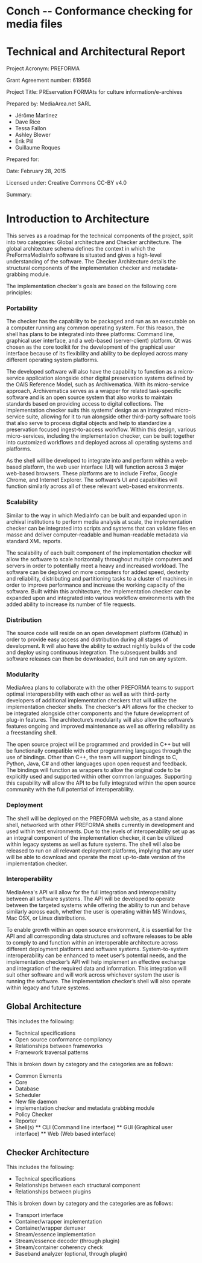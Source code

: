 # Conch -- Conformance checking for media files
# Technical and Architectural Report

Project Acronym: PREFORMA

Grant Agreement number: 619568

Project Title: PREservation FORMAts for culture information/e-archives

Prepared by: MediaArea.net SARL

  - Jérôme Martinez
  - Dave Rice
  - Tessa Fallon
  - Ashley Blewer
  - Erik Piil
  - Guillaume Roques

Prepared for:

Date: February 28, 2015

Licensed under: Creative Commons CC-BY v4.0

Summary: 

<!-- toc -->

# Introduction to Architecture

This serves as a roadmap for the technical components of the project, split into two categories: Global architecture and Checker architecture. The global architecture schema defines the context in which the PreFormaMediaInfo software is situated and gives a high-level understanding of the software. The Checker Architecture details the structural components of the implementation checker and metadata-grabbing module.

The implementation checker's goals are based on the following core principles:

### Portability

The checker has the capability to be packaged and run as an executable on a computer running any common operating system. For this reason, the shell has plans to be integrated into three platforms: Command line, graphical user interface, and a web-based (server-client) platform. Qt was chosen as the core toolkit for the development of the graphical user interface because of its flexibility and ability to be deployed across many different operating system platforms.
 
The developed software will also have the capability to function as a micro-service application alongside other digital preservation systems defined by the OAIS Reference Model, such as Archivematica. With its micro-service approach, Archivematica serves as a wrapper for related task-specific software and is an open source system that also works to maintain standards based on providing access to digital collections. The implementation checker suits this systems’ design as an integrated micro-service suite, allowing for it to run alongside other third-party software tools that also serve to process digital objects and help to standardize a preservation focused ingest-to-access workflow. Within this design, various micro-services, including the implementation checker, can be built together into customized workflows and deployed across all operating systems and platforms.
 
As the shell will be developed to integrate into and perform within a web-based platform, the web user interface (UI) will function across 3 major web-based browsers. These platforms are to include Firefox, Google Chrome, and Internet Explorer.  The software’s UI and capabilities will function similarly across all of these relevant web-based environments.

### Scalability

Similar to the way in which MediaInfo can be built and expanded upon in archival institutions to perform media analysis at scale, the implementation checker can be integrated into scripts and systems that can validate files en masse and deliver computer-readable and human-readable metadata via standard XML reports.

The scalability of each built component of the implementation checker will allow the software to scale horizontally throughout multiple computers and servers in order to potentially meet a heavy and increased workload. The software can be deployed on more computers for added speed, dexterity and reliability, distributing and partitioning tasks to a cluster of machines in order to improve performance and increase the working capacity of the software. Built within this architecture, the implementation checker can be expanded upon and integrated into various workflow environments with the added ability to increase its number of file requests.

### Distribution

The source code will reside on an open development platform (Github) in order to provide easy access and distribution during all stages of development. It will also have the ability to extract nightly builds of the code and deploy using continuous integration. The subsequent builds and software releases can then be downloaded, built and run on any system.

### Modularity

MediaArea plans to collaborate with the other PREFORMA teams to support optimal interoperability with each other as well as with third-party developers of additional implementation checkers that will utilize the implementation checker shells. The checker's API allows for the checker to be integrated alongside other components and the future development of plug-in features. The architecture’s modularity will also allow the software’s features ongoing and improved maintenance as well as offering reliability as a freestanding shell.
 
The open source project will be programmed and provided in C++ but will be functionally compatible with other programming languages through the use of bindings. Other than C++, the team will support bindings to C, Python, Java, C# and other languages upon open request and feedback. The bindings will function as wrappers to allow the original code to be explicitly used and supported within other common languages. Supporting this capability will allow the API to be fully integrated within the open source community with the full potential of interoperability.

### Deployment

The shell will be deployed on the PREFORMA website, as a stand alone shell, networked with other PREFORMA shells currently in development and used within test environments. Due to the levels of interoperability set up as an integral component of the implementation checker, it can be utilized within legacy systems as well as future systems. The shell will also be released to run on all relevant deployment platforms, implying that any user will be able to download and operate the most up-to-date version of the implementation checker.

### Interoperability

MediaArea's API will allow for the full integration and interoperability between all software systems. The API will be developed to operate between the targeted systems while offering the ability to run and behave similarly across each, whether the user is operating within MS Windows, Mac OSX, or Linux distributions.
 
To enable growth within an open source environment, it is essential for the API and all corresponding data structures and software releases to be able to comply to and function within an interoperable architecture across different deployment platforms and software systems. System-to-system interoperability can be enhanced to meet user’s potential needs, and the implementation checker’s API will help implement an effective exchange and integration of the required data and information. This integration will suit other software and will work across whichever system the user is running the software. The implementation checker’s shell will also operate within legacy and future systems.

## Global Architecture

This includes the following:

* Technical specifications
* Open source conformance compliancy
* Relationships between frameworks
* Framework traversal patterns

This is broken down by category and the categories are as follows:

* Common Elements
* Core
* Database
* Scheduler
* New file daemon
* implementation checker and metadata grabbing module
* Policy Checker
* Reporter
* Shell(s)
** CLI (Command line interface)
** GUI (Graphical user interface)
** Web (Web based interface)

## Checker Architecture

This includes the following:

* Technical specifications
* Relationships between each structural component
* Relationships between plugins

This is broken down by category and the categories are as follows:

* Transport interface
* Container/wrapper implementation
* Container/wrapper demuxer
* Stream/essence implementation
* Stream/essence decoder (through plugin)
* Stream/container coherency check
* Baseband analyzer (optional, through plugin)